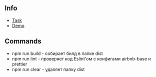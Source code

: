 ## Info
- [Task](https://github.com/rolling-scopes-school/tasks/blob/master/tasks/fancy-weather.md)
- [Demo](https://determined-darwin-c7ab9f.netlify.com/)
## Commands
* npm run build - собирает билд в папке dist
* npm run lint - проверяет код Eslint'ом с конфигами airbnb-base и prettier
* npm run clear - удаляет папку dist
